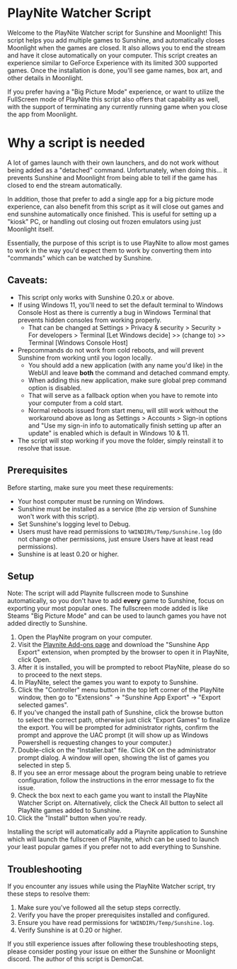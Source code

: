 # PlayNite Watcher Script

Welcome to the PlayNite Watcher script for Sunshine and Moonlight! This script helps you add multiple games to Sunshine, and automatically closes Moonlight when the games are closed. It also allows you to end the stream and have it close automatically on your computer. This script creates an experience similar to GeForce Experience with its limited 300 supported games. Once the installation is done, you'll see game names, box art, and other details in Moonlight. 

If you prefer having a "Big Picture Mode" experience, or want to utilize the FullScreen mode of PlayNite this script also offers that capability as well, with the support of terminating any currently running game when you close the app from Moonlight.

# Why a script is needed
A lot of games launch with their own launchers, and do not work without being added as a "detached" command. Unfortunately, when doing this... it prevents Sunshine and Moonlight from being able to tell if the game has closed to end the stream automatically.

In addition, those that prefer to add a single app for a big picture mode experience, can also benefit from this script as it will close out games and end sunshine automatically once finished. This is useful for setting up a "kiosk" PC, or handling out closing out frozen emulators using just Moonlight itself.

Essentially, the purpose of this script is to use PlayNite to allow most games to work in the way you'd expect them to work by converting them into "commands" which can be watched by Sunshine.

## Caveats:
 - This script only works with Sunshine 0.20.x or above.
 - If using Windows 11, you'll need to set the default terminal to Windows Console Host as there is currently a bug in Windows Terminal that prevents hidden consoles from working properly.
    * That can be changed at Settings > Privacy & security > Security > For developers > Terminal [Let Windows decide] >> (change to) >> Terminal [Windows Console Host]
 - Prepcommands do not work from cold reboots, and will prevent Sunshine from working until you logon locally.
   * You should add a new application (with any name you'd like) in the WebUI and leave **both** the command and detached command empty.
   * When adding this new application, make sure global prep command option is disabled.
   * That will serve as a fallback option when you have to remote into your computer from a cold start.
   * Normal reboots issued from start menu, will still work without the workaround above as long as Settings > Accounts > Sign-in options and "Use my sign-in info to automatically finish setting up after an update" is enabled which is default in Windows 10 & 11.
 - The script will stop working if you move the folder, simply reinstall it to resolve that issue.

## Prerequisites

Before starting, make sure you meet these requirements:

- Your host computer must be running on Windows.
- Sunshine must be installed as a service (the zip version of Sunshine won't work with this script).
- Set Sunshine's logging level to Debug.
- Users must have read permissions to `%WINDIR%/Temp/Sunshine.log` (do not change other permissions, just ensure Users have at least read permissions).
- Sunshine is at least 0.20 or higher.

## Setup

Note: The script will add Playnite fullscreen mode to Sunshine automatically, so you don't have to add **every** game to Sunshine, focus on exporting your most popular ones. The fullscreen mode added is like Steams "Big Picture Mode" and can be used to launch games you have not added directly to Sunshine.

1. Open the PlayNite program on your computer.
2. Visit the [Playnite Add-ons page](https://playnite.link/addons.html) and download the "Sunshine App Export" extension, when prompted by the browser to open it in PlayNite, click Open.
3. After it is installed, you will be prompted to reboot PlayNite, please do so to proceed to the next steps.
4. In PlayNite, select the games you want to expoty to Sunshine.
5. Click the "Controller" menu button in the top left corner of the PlayNite window, then go to "Extensions" -> "Sunshine App Export" -> "Export selected games".
6. If you've changed the install path of Sunshine, click the browse button to select the correct path, otherwise just click "Export Games" to finalize the export. You will be prompted for administrator rights, confirm the prompt and approve the UAC prompt (it will show up as Windows Powershell is requesting changes to your computer.)
7. Double-click on the "Installer.bat" file. Click OK on the administrator prompt dialog. A window will open, showing the list of games you selected in step 5.
8. If you see an error message about the program being unable to retrieve configuration, follow the instructions in the error message to fix the issue.
9. Check the box next to each game you want to install the PlayNite Watcher Script on. Alternatively, click the Check All button to select all PlayNite games added to Sunshine.
10. Click the "Install" button when you're ready.


Installing the script will automatically add a Playnite application to Sunshine which will launch the fullscreen of Playnite, which can be used to launch your least popular games if you prefer not to add everything to Sunshine.

## Troubleshooting

If you encounter any issues while using the PlayNite Watcher script, try these steps to resolve them:

1. Make sure you've followed all the setup steps correctly.
2. Verify you have the proper prerequisites installed and configured.
3. Ensure you have read permissions for `%WINDIR%/Temp/Sunshine.log`.
4. Verify Sunshine is at 0.20 or higher.

If you still experience issues after following these troubleshooting steps, please consider posting your issue on either the Sunshine or Moonlight discord. The author of this script is DemonCat.